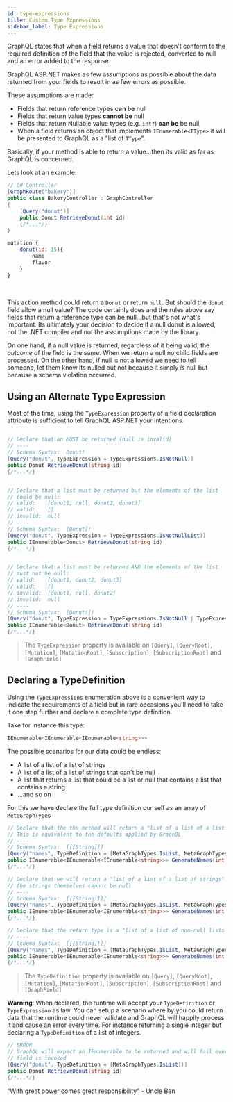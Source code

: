 ```yaml
---
id: type-expressions
title: Custom Type Expressions
sidebar_label: Type Expressions
---
```


GraphQL states that when a field returns a value that doesn't conform to the required definition of the field that the value is rejected, converted to null and an error added to the response.

GraphQL ASP.NET makes as few assumptions as possible about the data returned from your fields to result in as few errors as possible.

These assumptions are made:

-   Fields that return reference types **can be** null
-   Fields that return value types **cannot be** null
-   Fields that return Nullable value types (e.g. `int?`) **can be** be null
-   When a field returns an object that implements `IEnumerable<TType>` it will be presented to GraphQL as a "list of `TType`".

Basically, if your method is able to return a value...then its valid as far as GraphQL is concerned.

Lets look at an example:

<div class="sideBySideCode hljs">
<div>

```csharp
// C# Controller
[GraphRoute("bakery")]
public class BakeryController : GraphController
{
    [Query("donut")]
    public Donut RetrieveDonut(int id)
    {/*...*/}
}
```

</div>
<div>

```javascript
mutation {
    donut(id: 15){
        name
        flavor
    }
}
```

</div>
</div>
<br/>

This action method could return a `Donut` or return `null`. But should the `donut` field allow a null value? The code certainly does and the rules above say fields that return a reference type can be null...but that's not what's important. Its ultimately your decision to decide if a null donut is allowed, not the .NET compiler and not the assumptions made by the library.

On one hand, if a null value is returned, regardless of it being valid, the _outcome_ of the field is the same. When we return a null no child fields are processed. On the other hand, if null is not allowed we need to tell someone, let them know its nulled out not because it simply _is_ null but because a schema violation occurred.

## Using an Alternate Type Expression

Most of the time, using the `TypeExpression` property of a field declaration attribute is sufficient to tell GraphQL ASP.NET your intentions.

```csharp

// Declare that an MUST be returned (null is invalid)
// ----
// Schema Syntax:  Donut!
[Query("donut", TypeExpression = TypeExpressions.IsNotNull)]
public Donut RetrieveDonut(string id)
{/*...*/}


// Declare that a list must be returned but the elements of the list
// could be null:
// valid:    [donut1, null, donut2, donut3]
// valid:    []
// invalid:  null
// ----
// Schema Syntax:  [Donut]!
[Query("donut", TypeExpression = TypeExpressions.IsNotNullList)]
public IEnumerable<Donut> RetrieveDonut(string id)
{/*...*/}


// Declare that a list must be returned AND the elements of the list
// must not be null:
// valid:    [donut1, donut2, donut3]
// valid:    []
// invalid:  [donut1, null, donut2]
// invalid:  null
// ----
// Schema Syntax:  [Donut!]!
[Query("donut", TypeExpression = TypeExpressions.IsNotNull | TypeExpressions.IsNotNullList)]
public IEnumerable<Donut> RetrieveDonut(string id)
{/*...*/}
```

> The `TypeExpression` property is available on `[Query]`, `[QueryRoot]`, `[Mutation]`, `[MutationRoot]`, `[Subscription]`, `[SubscriptionRoot]` and `[GraphField]`

## Declaring a TypeDefinition

Using the `TypeExpressions` enumeration above is a convenient way to indicate the requirements of a field but in rare occasions you'll need to take it one step further and declare a complete type definition.

Take for instance this type:

```csharp
IEnumerable<IEnumerable<IEnumerable<string>>>
```

The possible scenarios for our data could be endless:

-   A list of a list of a list of strings
-   A list of a list of a list of strings that can't be null
-   A list that returns a list that could be a list or null that contains a list that contains a string
-   ...and so on

For this we have declare the full type definition our self as an array of `MetaGraphType`s

```csharp
// Declare that the the method will return a "list of a list of a list of strings" and that any element could be null
// This is equivalent to the defaults applied by GraphQL
// ----
// Schema Syntax:  [[[String]]]
[Query("names", TypeDefinition = [MetaGraphTypes.IsList, MetaGraphTypes.IsList, MetaGraphTypes.IsList])]
public IEnumerable<IEnumerable<IEnumerable<string>>> GenerateNames(int seed)
{/*...*/}

// Declare that we will return a "list of a list of a list of strings" and while any list could be null,
// the strings themselves cannot be null
// ----
// Schema Syntax:  [[[String!]]]
[Query("names", TypeDefinition = [MetaGraphTypes.IsList, MetaGraphTypes.IsList, MetaGraphTypes.IsList, MetaGraphTypes.IsNotNull])]
public IEnumerable<IEnumerable<IEnumerable<string>>> GenerateNames(int seed)
{/*...*/}

// Declare that the return type is a "list of a list of non-null lists of strings".
// ----
// Schema Syntax:  [[[String]!]]
[Query("names", TypeDefinition = [MetaGraphTypes.IsList, MetaGraphTypes.IsList,  MetaGraphTypes.IsNotNull, MetaGraphTypes.IsList])]
public IEnumerable<IEnumerable<IEnumerable<string>>> GenerateNames(int seed)
{/*...*/}
```

> The `TypeDefinition` property is available on `[Query]`, `[QueryRoot]`, `[Mutation]`, `[MutationRoot]`, `[Subscription]`, `[SubscriptionRoot]` and `[GraphField]`

**Warning**: When declared, the runtime will accept your `TypeDefinition` or `TypeExpression` as law. You can setup a scenario where by you could return data that the runtime could never validate and GraphQL will happily process it and cause an error every time. For instance returning a single integer but declaring a `TypeDefinition` of a list of integers.

```csharp
// ERROR
// GraphQL will expect an IEnumerable to be returned and will fail every time this
// field is invoked
[Query("donut", TypeDefinition = [MetaGraphTypes.IsList])]
public Donut RetrieveDonut(string id)
{/*...*/}
```

"With great power comes great responsibility" - Uncle Ben
